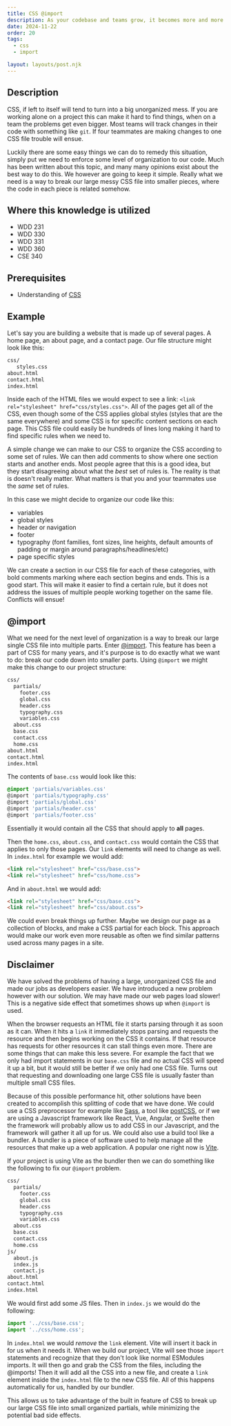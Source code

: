 ```yaml
---
title: CSS @import
description: As your codebase and teams grow, it becomes more and more important to apply some sort of organization to your CSS. @import is one way this can be done.
date: 2024-11-22
order: 20
tags:
  - css
  - import

layout: layouts/post.njk
---
```


## Description

CSS, if left to itself will tend to turn into a big unorganized mess. If you are working alone on a project this can make it hard to find things, when on a team the problems get even bigger. Most teams will track changes in their code with something like `git`. If four teammates are making changes to one CSS file trouble will ensue.

Luckily there are some easy things we can do to remedy this situation, simply put we need to enforce some level of organization to our code. Much has been written about this topic, and many many opinions exist about the best way to do this.  We however are going to keep it simple. Really what we need is a way to break our large messy CSS file into smaller pieces, where the code in each piece is related somehow.

## Where this knowledge is utilized

- WDD 231
- WDD 330
- WDD 331
- WDD 360
- CSE 340

## Prerequisites

- Understanding of [CSS](../css-intro)

<!-- ## Prepare

- [Using @import](prepare1)

## Ponder

- [Design a simple component](ponder1). A well built component should be easily re-usable, and should fit in well with the rest of the layout the component will be placed in. This requires a bit of thought as you plan out your components. -->

## Example

Let's say you are building a website that is made up of several pages. A home page, an about page, and a contact page. Our file structure might look like this:

```bash
css/
   styles.css
about.html
contact.html
index.html
```

Inside each of the HTML files we would expect to see a link: `<link rel="stylesheet" href="css/styles.css">`. All of the pages get all of the CSS, even though some of the CSS applies global styles (styles that are the same everywhere) and some CSS is for specific content sections on each page. This CSS file could easily be hundreds of lines long making it hard to find specific rules when we need to.

A simple change we can make to our CSS to organize the CSS according to some set of rules. We can then add comments to show where one section starts and another ends.  Most people agree that this is a good idea, but they start disagreeing about what the *best* set of rules is. The reality is that is doesn't really matter. What matters is that you and your teammates use the *same* set of rules.

In this case we might decide to organize our code like this:

- variables
- global styles
- header or navigation
- footer
- typography (font families, font sizes, line heights, default amounts of padding or margin around paragraphs/headlines/etc)
- page specific styles

We can create a section in our CSS file for each of these categories, with bold comments marking where each section begins and ends. This is a good start. This will make it easier to find a certain rule, but it does not address the issues of multiple people working together on the same file. Conflicts will ensue!

## @import

What we need for the next level of organization is a way to break our large single CSS file into multiple parts. Enter [@import](https://developer.mozilla.org/en-US/docs/Web/CSS/@import). This feature has been a part of CSS for many years, and it's purpose is to do exactly what we want to do: break our code down into smaller parts.  Using `@import` we might make this change to our project structure:

```bash
css/
  partials/
    footer.css
    global.css
    header.css
    typography.css
    variables.css
  about.css
  base.css
  contact.css
  home.css
about.html
contact.html
index.html
```

The contents of `base.css` would look like this:

```css
@import 'partials/variables.css'
@import 'partials/typography.css'
@import 'partials/global.css'
@import 'partials/header.css'
@import 'partials/footer.css'
```

Essentially it would contain all the CSS that should apply to **all** pages.

Then the `home.css`, `about.css`, and `contact.css` would contain the CSS that applies to only those pages. Our `link` elements will need to change as well. In `index.html` for example we would add:

```html
<link rel="stylesheet" href="css/base.css">
<link rel="stylesheet" href="css/home.css">
```

And in `about.html` we would add:

```html
<link rel="stylesheet" href="css/base.css">
<link rel="stylesheet" href="css/about.css">
```

We could even break things up further. Maybe we design our page as a collection of blocks, and make a CSS partial for each block. This approach would make our work even more reusable as often we find similar patterns used across many pages in a site.

## Disclaimer

We have solved the problems of having a large, unorganized CSS file and made our jobs as developers easier. We have introduced a new problem however with our solution. We may have made our web pages load slower!  This is a negative side effect that sometimes shows up when `@import` is used.

When the browser requests an HTML file it starts parsing through it as soon as it can. When it hits a `link` it immediately stops parsing and requests the resource and then begins working on the CSS it contains. If that resource has requests for other resources it can stall things even more. There are some things that can make this less severe. For example the fact that we only had import statements in our `base.css` file and no actual CSS will speed it up a bit, but it would still be better if we only had one CSS file. Turns out that requesting and downloading one large CSS file is usually faster than multiple small CSS files.

Because of this possible performance hit, other solutions have been created to accomplish this splitting of code that we have done. We could use a CSS preprocessor for example like [Sass](https://sass-lang.com), a tool like [postCSS](https://postcss.org), or if we are using a Javascript framework like React, Vue, Angular, or Svelte then the framework will probably allow us to add CSS in our Javascript, and the framework will gather it all up for us. We could also use a build tool like a bundler. A bundler is a piece of software used to help manage all the resources that make up a web application. A popular one right now is [Vite](https://vite.dev).

If your project is using Vite as the bundler then we can do something like the following to fix our `@import` problem.

```bash
css/
  partials/
    footer.css
    global.css
    header.css
    typography.css
    variables.css
  about.css
  base.css
  contact.css
  home.css
js/
  about.js
  index.js
  contact.js
about.html
contact.html
index.html
```

We would first add some JS files. Then in `index.js` we would do the following:

```javascript
import '../css/base.css';
import '../css/home.css';
```

In `index.html` we would *remove* the `link` element. Vite will insert it back in for us when it needs it. When we build our project, Vite will see those `import` statements and recognize that they don't look like normal ESModules imports. It will then go and grab the CSS from the files, including the @imports! Then it will add all the CSS into a new file, and create a `link` element inside the `index.html` file to the new CSS file. All of this happens automatically for us, handled by our bundler.

This allows us to take advantage of the built in feature of CSS to break up our large CSS file into small organized partials, while minimizing the potential bad side effects.
